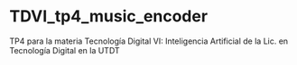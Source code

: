# TDVI_tp4_music_encoder
TP4 para la materia Tecnología Digital VI: Inteligencia Artificial de la Lic. en Tecnología Digital en la UTDT
